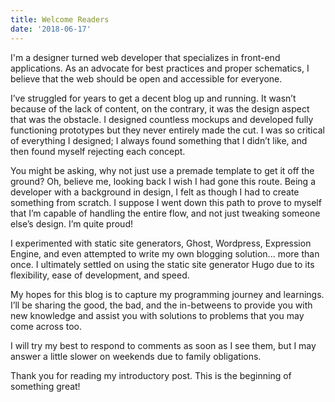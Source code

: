 ```yaml
---
title: Welcome Readers
date: '2018-06-17'
---
```


I'm a designer turned web developer that specializes in front-end applications.
As an advocate for best practices and proper schematics, I believe that the web
should be open and accessible for everyone.

I’ve struggled for years to get a decent blog up and running. It wasn’t because
of the lack of content, on the contrary, it was the design aspect that was the
obstacle. I designed countless mockups and developed fully functioning
prototypes but they never entirely made the cut. I was so critical of everything
I designed; I always found something that I didn’t like, and then found myself
rejecting each concept.

<!--more-->

You might be asking, why not just use a premade template to get it off the
ground? Oh, believe me, looking back I wish I had gone this route. Being a
developer with a background in design, I felt as though I had to create
something from scratch. I suppose I went down this path to prove to myself that
I’m capable of handling the entire flow, and not just tweaking someone else’s
design. I’m quite proud!

I experimented with static site generators, Ghost, Wordpress, Expression Engine,
and even attempted to write my own blogging solution... more than once. I
ultimately settled on using the static site generator Hugo due to its
flexibility, ease of development, and speed.

My hopes for this blog is to capture my programming journey and learnings. I’ll
be sharing the good, the bad, and the in-betweens to provide you with new
knowledge and assist you with solutions to problems that you may come across
too.

I will try my best to respond to comments as soon as I see them, but I may
answer a little slower on weekends due to family obligations.

Thank you for reading my introductory post. This is the beginning of something
great!
